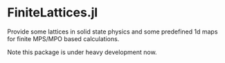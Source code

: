 # FiniteLattices.jl
Provide some lattices in solid state physics and some predefined 1d maps for finite MPS/MPO based calculations. 

Note this package is under heavy development now.